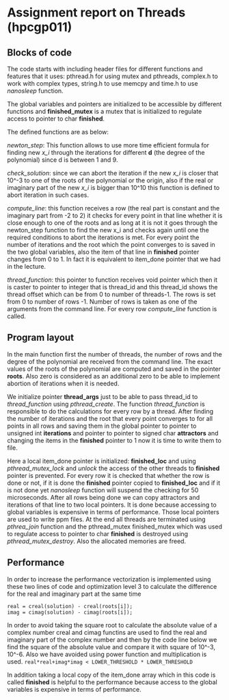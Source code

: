 
# Assignment report on Threads (hpcgp011)

## Blocks of code
The code starts with including header files for different functions and features that it uses: 
pthread.h for using mutex and pthreads, complex.h to work with complex types, string.h to use memcpy and time.h to use *nanosleep* function.

The global variables and pointers are initialized to be accessible by different functions and **finished_mutex** is a mutex that is initialized to regulate access to pointer to char **finished**.


The defined functions are as below:

*newton_step*:  This function allows to use more time efficient formula for finding new *x_i* through the iterations for different **d** (the degree of the polynomial) since d is between 1 and 9.

*check_solution*: since we can abort the iteration if  the new *x_i* is closer that 10^-3 to one of the roots of the polynomial or the origin, also if  the real or imaginary part of the new *x_i* is bigger than 10^10 this function is defined to abort iteration in such cases.

*compute_line*: this function receives a row (the real part is constant and the imaginary part from -2 to 2) it checks for every point in that line whether it is close enough to one of the roots and as long at it is not it goes through the newton_step function to find the new x_i and checks again until one the required conditions to abort the iterations is met. For every point the number of iterations and the root which the point converges to is saved in the two global variables, also the item of that line in **finished** pointer changes from 0 to 1. In fact it is equivalent to item_done pointer that we had in the lecture.

*thread_function*: this pointer to function receives void pointer which then it is caster to pointer to integer that is thread_id and this thread_id shows the thread offset which can be from 0 to number of threads-1.  The rows is set from 0 to number of rows -1. Number of rows is taken as one of the arguments from the command line.  For every row *compute_line* function is called.

## Program layout
In the main function first the number of threads, the number of rows and the degree of the polynomial are received from the command line. The exact values of the roots of the polynomial are computed and saved in the pointer **roots**. Also zero is considered as an additional zero to be able to implement abortion of iterations when it is needed.

We initialize pointer **thread_args** just to be able to pass thread_id to *thread_function* using *pthread_create*. The function *thread_function* is responsible to do the calculations for every row by a thread. After finding the number of iterations and the root that every point converges to for all points in all rows and saving them in the global pointer to pointer to unsigned int **iterations** and pointer to pointer to signed char **attractors**	and changing the items in the **finished** pointer to 1 now it is time to write them to file.

Here a local item_done pointer is initialized: **finished_loc** and using *pthread_mutex_lock* and *unlock* the access of the other threads to **finished** pointer is prevented. For every row it is checked that whether the row is done or not, if it is done the **finished** pointer copied to **finished_loc** and if it is not done yet *nanosleep* function will suspend the checking for 50 microseconds. After all rows being done we can copy attractors and iterations of that line to two local pointers. It is done because accessing to global variables is expensive in terms of performance. Those local pointers are used to write ppm files. At the end all threads are terminated using *pthrea_join* function and the pthread_mutex finished_mutex which was used to regulate access to pointer to char **finished** is destroyed using *pthread_mutex_destroy*. Also the allocated memories are freed.

## Performance
In order to increase the performance vectorization is implemented using these two lines of code and optimization level 3 to calculate the difference for the real and imaginary part at the same time

`real = creal(solution) - creal(roots[i]);`
<br />
`imag = cimag(solution) - cimag(roots[i]);`

In order to avoid taking the square root to calculate the absolute value of a complex number creal and cimag functins are used to find the real and imaginary part of the complex number and then by the code line below we find the square of the absolute value and compare it with square of 10^-3, 10^-6. Also we have avoided using power function and multiplication is used.
`real*real+imag*imag < LOWER_THRESHOLD * LOWER_THRESHOLD`

In addition taking a local copy of the item_done array which in this code is called **finished** is helpful to the performance because access to the global variables is expensive in terms of performance. 

